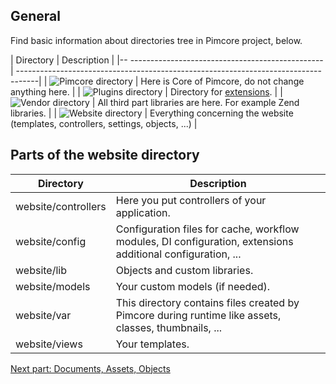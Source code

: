 ## General

Find basic information about directories tree in Pimcore project, below. 

| Directory                                          | Description                                                                        |
|-- ------------------------------------------------ | -----------------------------------------------------------------------------------|
| ![Pimcore directory](/Development_Documentation/img/Directories_pimcore.png) | Here is Core of Pimcore, do not change anything here.                              |
| ![Plugins directory](/Development_Documentation/img/Directories_plugins.png) | Directory for [extensions](!Development_Documentation/Extending_Pimcore/Plugin_Developers_Guide/Example).                               |
| ![Vendor directory](/Development_Documentation/img/Directories_vendor.png)   | All third part libraries are here. For example Zend libraries.                     |
| ![Website directory](/Development_Documentation/img/Directories_website.png) | Everything concerning the website (templates, controllers, settings, objects, ...) |

## Parts of the website directory

| Directory           | Description                                                                                                        |
|---------------------|--------------------------------------------------------------------------------------------------------------------|
| website/controllers | Here you put controllers of your application.                                                                      |
| website/config      | Configuration files for cache, workflow modules, DI configuration, extensions additional configuration, ...        |
| website/lib         | Objects and custom libraries.                                                                                      |
| website/models      | Your custom models (if needed).                                                                                    |
| website/var         | This directory contains files created by Pimcore during runtime like assets, classes, thumbnails, ...              |
| website/views       | Your templates.                                                                                                    |

[Next part: Documents, Assets, Objects](!Development_Documentation/Getting_Started/Create_A_First_Project)